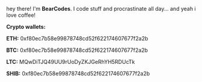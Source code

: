 hey there! I'm <strong>BearCodes</strong>.
I code stuff and procrastinate all day... and yeah i love coffee!



<strong>Crypto wallets:</strong>

<strong>ETH:</strong> 0xf80ec7b58e99878748cd52f622174607677f2a2b

<strong>BTC:</strong> 0xf80ec7b58e99878748cd52f622174607677f2a2b

<strong>LTC:</strong> MQwDiTJQ49UU9rUoDyZKJGeRhYH5RDUcTk

<strong>SHIB:</strong> 0xf80ec7b58e99878748cd52f622174607677f2a2b
